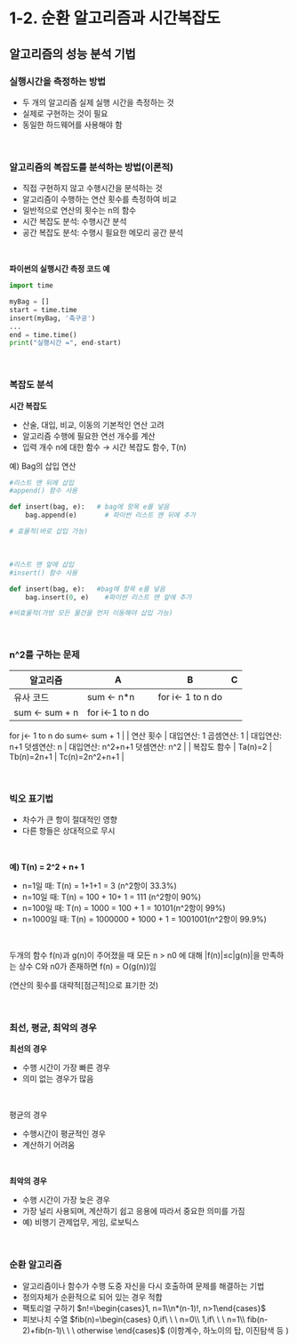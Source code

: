 # 1-2. 순환 알고리즘과 시간복잡도

## 알고리즘의 성능 분석 기법

### **실행시간을 측정하는 방법**

- 두 개의 알고리즘 실제 실행 시간을 측정하는 것
- 실제로 구현하는 것이 필요
- 동일한 하드웨어를 사용해야 함

<br/>

### **알고리즘의 복잡도를 분석하는 방법(이론적)**

- 직접 구현하지 않고 수행시간을 분석하는 것
- 알고리즘이 수행하는 연산 횟수를 측정하여 비교
- 일반적으로 연산의 횟수는 n의 함수
- 시간 복잡도 분석: 수행시간 분석
- 공간 복잡도 분석: 수행시 필요한 메모리 공간 분석

<br/>

**파이썬의 실행시간 측정 코드 예**

```python
import time

myBag = []
start = time.time
insert(myBag, '축구공')
...
end = time.time()
print("실행시간 =", end-start)
```

<br/>

### **복잡도 분석**

**시간 복잡도**

- 산술, 대입, 비교, 이동의 기본적인 연산 고려
- 알고리즘 수행에 필요한 연선 개수를 계산
- 입력 개수 n에 대한 함수 → 시간 복잡도 함수, T(n)

예) Bag의 삽입 연산

```python
#리스트 맨 뒤에 삽입
#append() 함수 사용

def insert(bag, e):   # bag에 항목 e를 넣음
	bag.append(e)       # 파이썬 리스트 맨 뒤에 추가

# 효율적(바로 삽입 가능)
```

<br/>

```python
#리스트 맨 앞에 삽입
#insert() 함수 사용

def insert(bag, e):   #bag에 항목 e를 넣음
	bag.insert(0, e)    #파이썬 리스트 맨 앞에 추가

#비효율적(가방 모든 물건을 먼저 이동해야 삽입 가능)
```

<br/>

### n^2를 구하는 문제

| 알고리즘 | A | B | C |
| --- | --- | --- | --- |
| 유사 코드 | sum ← n*n | for i← 1 to n do
  sum ← sum + n | for i←1 to n do
 for j← 1 to n do
   sum← sum + 1 |
| 연산 횟수 | 대입연산: 1
곱셈연산: 1 | 대입연산: n+1
덧셈연산: n | 대입연산: n^2+n+1
덧셈연산: n^2 |
| 복잡도 함수 | Ta(n)=2 | Tb(n)=2n+1 | Tc(n)=2n^2+n+1 |

<br/>

### 빅오 표기법

- 차수가 큰 항이 절대적인 영향
- 다른 항들은 상대적으로 무시

<br/>

**예) T(n) = 2^2 + n+ 1**

- n=1일 때: T(n) = 1+1+1 = 3 (n^2항이 33.3%)
- n=10일 때: T(n) = 100 + 10+ 1 = 111 (n^2항이 90%)
- n=100일 때: T(n) = 1000 = 100 + 1 = 10101(n^2항이 99%)
- n=1000일 때: T(n) = 1000000 + 1000 + 1 = 1001001(n^2항이 99.9%)

<br/>

두개의 함수 f(n)과 g(n)이 주어졌을 때 모든 n > n0 에 대해 |f(n)|≤c|g(n)|을 만족하는 상수 C와 n0가 존재하면 f(n) = O(g(n))임

(연산의 횟수를 대략적[점근적]으로 표기한 것)

<br/>

### 최선, 평균, 최악의 경우

**최선의 경우**

- 수행 시간이 가장 빠른 경우
- 의미 없는 경우가 많음

<br/>

평균의 경우

- 수행시간이 평균적인 경우
- 계산하기 어려움

<br/>

**최악의 경우**

- 수행 시간이 가장 늦은 경우
- 가장 널리 사용되며, 계산하기 쉽고 응용에 따라서 중요한 의미를 가짐
- 예) 비행기 관제업무, 게임, 로보틱스

<br/>

### 순환 알고리즘

- 알고리즘이나 함수가 수행 도중 자신을 다시 호출하여 문제를 해결하는 기법
- 정의자체가 순환적으로 되어 있는 경우 적합
- 팩토리얼 구하기 $n!=\begin{cases}1, n=1\\n*(n-1)!, n>1\end{cases}$
- 피보나치 수열 $fib(n)=\begin{cases}
0,if\ \ \ n=0\\
1,if\ \ \ n=1\\
fib(n-2)+fib(n-1)\ \ \ otherwise
\end{cases}$
(이항계수, 하노이의 탑, 이진탐색 등 )